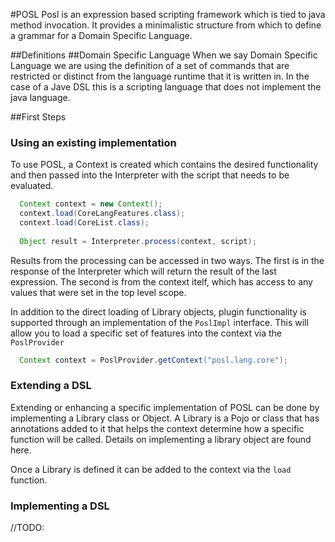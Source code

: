 #POSL
Posl is an expression based scripting framework which is tied to java method invocation. It provides a minimalistic structure from which to define a grammar for a Domain Specific Language. 

##Definitions
##Domain Specific Language
When we say Domain Specific Language we are using the definition of a set of commands that are restricted or distinct from the language runtime that it is written in. In the case of a Jave DSL this is a scripting language that does not implement the java language. 

##First Steps
### Using an existing implementation
To use POSL, a Context is created which contains the desired functionality and then passed into the Interpreter with the script that needs to be evaluated.

```java
  Context context = new Context();
  context.load(CoreLangFeatures.class);
  context.load(CoreList.class);
  
  Object result = Interpreter.process(context, script);
```

Results from the processing can be accessed in two ways. The first is in the response of the Interpreter which will return the result of the last expression. The second is from the context itelf, which has access to any values that were set in the top level scope.

In addition to the direct loading of Library objects, plugin functionality is supported through an implementation of the ```PoslImpl``` interface. This will allow you to load a specific set of features into the context via the `PoslProvider`

```java
  Context context = PoslProvider.getContext("posl.lang.core");
```

### Extending a DSL
Extending or enhancing a specific implementation of POSL can be done by implementing a Library class or Object. A Library is a Pojo or class that has annotations added to it that helps the context determine how a specific function will be called. Details on implementing a library object are found here.

Once a Library is defined it can be added to the context via the ```load``` function.


### Implementing a DSL
//TODO:
